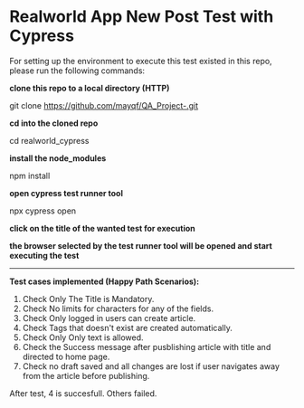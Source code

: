 # Realworld App New Post Test with Cypress 

For setting up the environment to execute this test existed in this repo, please run the following commands:

**clone this repo to a local directory (HTTP)**

git clone https://github.com/mayqf/QA_Project-.git

**cd into the cloned repo**

cd realworld_cypress

**install the node_modules**

npm install

**open cypress test runner tool**

npx cypress open

**click on the title of the wanted test for execution**

**the browser selected by the test runner tool will be opened and start executing the test**

---

**Test cases implemented (Happy Path Scenarios):**
1.  Check Only The Title is Mandatory.
2.  Check No limits for characters for any of the fields.
3.  Check Only logged in users can create article.
4.  Check Tags that doesn't exist are created automatically.
5.  Check Only Only text is allowed.
6.  Check the Success message after pusblishing article with title and directed to home page.
7.  Check no draft saved and all changes are lost if user navigates away from the article before publishing.

After test, 4 is succesfull. Others failed.




